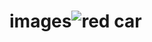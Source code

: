 # images![red car](https://user-images.githubusercontent.com/97863454/162887315-3ea42a0d-319c-4d8e-9491-723e9377095c.jpg)
